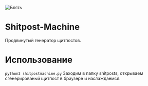 ![Блять](https://sun9-10.userapi.com/impf/rr-cUtvUA3VxSPrD3xxzbcyaRffX_ZV_ei6VRg/RKI0VOEWgYw.jpg?size=1920x602&quality=96&proxy=1&sign=fa1fba5f6a8c2159380947ca6adff41c&type=album)
# Shitpost-Machine
Продвинутый генератор щитпостов. 
# Использование
```python3 shitpostmachine.py```
Заходим в папку shitposts, открываем сгенерированый щитпост в браузере и наслаждаемся.

